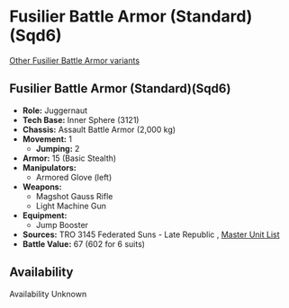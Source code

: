 # Fusilier Battle Armor (Standard)(Sqd6) 

[Other Fusilier Battle Armor variants](../fusilier_battle_armor.md) 

## Fusilier Battle Armor (Standard)(Sqd6) 

- **Role:** Juggernaut 
- **Tech Base:** Inner Sphere (3121) 
- **Chassis:** Assault Battle Armor (2,000 kg) 
- **Movement:** 1 
  - **Jumping:** 2 
- **Armor:** 15 (Basic Stealth) 
- **Manipulators:** 
  - Armored Glove (left) 
- **Weapons:** 
  - Magshot Gauss Rifle 
  - Light Machine Gun 
- **Equipment:** 
  - Jump Booster 
- **Sources:** TRO 3145 Federated Suns - Late Republic , [Master Unit List](http://masterunitlist.info/Unit/Details/9097) 
- **Battle Value:** 67 (602 for 6 suits) 

## Availability 

Availability Unknown 

